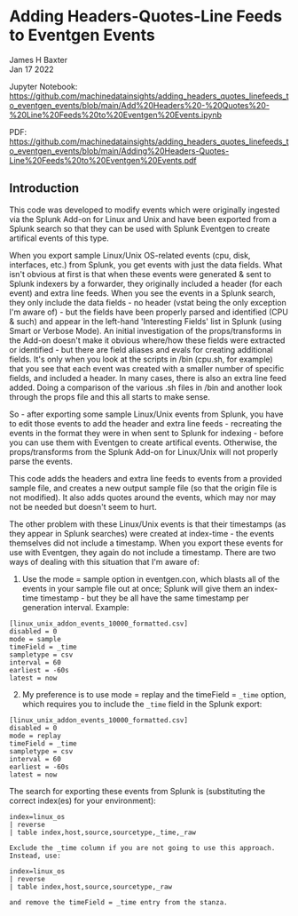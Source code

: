 # Adding Headers-Quotes-Line Feeds to Eventgen Events

James H Baxter  
Jan 17 2022  

Jupyter Notebook:
https://github.com/machinedatainsights/adding_headers_quotes_linefeeds_to_eventgen_events/blob/main/Add%20Headers%20-%20Quotes%20-%20Line%20Feeds%20to%20Eventgen%20Events.ipynb

PDF:
https://github.com/machinedatainsights/adding_headers_quotes_linefeeds_to_eventgen_events/blob/main/Adding%20Headers-Quotes-Line%20Feeds%20to%20Eventgen%20Events.pdf

## Introduction

This code was developed to modify events which were originally ingested via the Splunk Add-on for Linux and Unix and have been exported from a Splunk search so that they can be used with Splunk Eventgen to create artifical events of this type.  

When you export sample Linux/Unix OS-related events (cpu, disk, interfaces, etc.) from Splunk, you get events with just the data fields. What isn't obvious at first is that when these events were generated & sent to Splunk indexers by a forwarder, they originally included a header (for each event) and extra line feeds. When you see the events in a Splunk search, they only include the data fields - no header (vstat being the only exception I'm aware of) - but the fields have been properly parsed and identified (CPU & such) and appear in the left-hand 'Interesting Fields' list in Splunk (using Smart or Verbose Mode). An initial investigation of the props/transforms in the Add-on doesn't make it obvious where/how these fields were extracted or identified - but there are field aliases and evals for creating additional fields. It's only when you look at the scripts in /bin (cpu.sh, for example) that you see that each event was created with a smaller number of specific fields, and included a header. In many cases, there is also an extra line feed added. Doing a comparison of the various .sh files in /bin and another look through the props file and this all starts to make sense.  

So - after exporting some sample Linux/Unix events from Splunk, you have to edit those events to add the header and extra line feeds - recreating the events in the format they were in when sent to Splunk for indexing - before you can use them with Eventgen to create artifical events. Otherwise, the props/transforms from the Splunk Add-on for Linux/Unix will not properly parse the events.  

This code adds the headers and extra line feeds to events from a provided sample file, and creates a new output sample file (so that the origin file is not modified). It also adds quotes around the events, which may nor may not be needed but doesn't seem to hurt.

The other problem with these Linux/Unix events is that their timestamps (as they appear in Splunk searches) were created at index-time - the events themselves did not include a timestamp. When you export these events for use with Eventgen, they again do not include a timestamp. There are two ways of dealing with this situation that I'm aware of:

1. Use the mode = sample option in eventgen.con, which blasts all of the events in your sample file out at once; Splunk will give them an index-time timestamp - but they be all have the same timestamp per generation interval. Example:  

```text
[linux_unix_addon_events_10000_formatted.csv]
disabled = 0
mode = sample
timeField = _time
sampletype = csv
interval = 60
earliest = -60s
latest = now
```

2. My preference is to use mode = replay and the timeField = ```_time``` option, which requires you to include the ```_time``` field in the Splunk export:

```text
[linux_unix_addon_events_10000_formatted.csv]
disabled = 0
mode = replay
timeField = _time
sampletype = csv
interval = 60
earliest = -60s
latest = now
```

The search for exporting these events from Splunk is (substituting the correct index(es) for your environment):  

```text
index=linux_os
| reverse
| table index,host,source,sourcetype,_time,_raw

Exclude the _time column if you are not going to use this approach. Instead, use:

index=linux_os
| reverse
| table index,host,source,sourcetype,_raw

and remove the timeField = _time entry from the stanza.
```